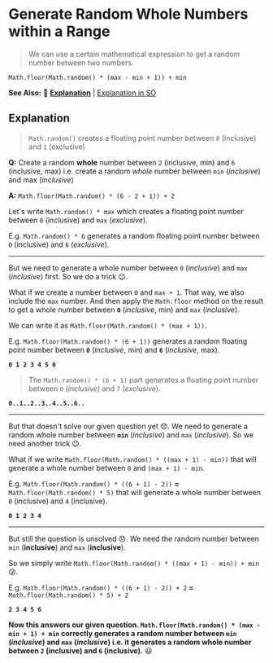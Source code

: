 # Generate Random Whole Numbers within a Range
> We can use a certain mathematical expression to get a random number between two numbers.

`Math.floor(Math.random() * (max - min + 1)) + min`

**See Also:** :scroll: [**Explanation**](Challenge-Generate-Random-Whole-Numbers-within-a-Range#explanation) | [Explanation in SO](https://stackoverflow.com/questions/1527803/generating-random-numbers-in-javascript-in-a-specific-range/1527820#1527820)

## Explanation
> `Math.random()` creates a floating point number between `0` (inclusive) and `1` (exclusive)

**Q:** Create a random **whole** number between `2` (inclusive, min) and `6` (inclusive, max) i.e. create a random *whole* number between `min` (*inclusive*) and max (*inclusive*)

**A:** `Math.floor(Math.random() * (6 - 2 + 1)) + 2`

Let's write `Math.random() * max` which creates a floating point number between `0` (inclusive) and `max` (*exclusive*).

E.g. `Math.random() * 6` generates a random floating point number between `0` (inclusive) and `6` (*exclusive*).

----

But we need to generate a whole number between `0` (*inclusive*) and `max` (*inclusive*) first. So we do a trick :wink:. 

What if we create a number between `0` and `max + 1`. That way, we also include the `max` number. And then apply the `Math.floor` method on the result to get a whole number between **`0`** (*inclusive*, min) and `max` (*inclusive*).

We can write it as `Math.floor(Math.random() * (max + 1))`. 

E.g. `Math.floor(Math.random() * (6 + 1))` generates a random floating point number between **`0`** (*inclusive*, min) and **`6`** (*inclusive*, max).

**`0 1 2 3 4 5 6`**

> The `Math.random() * (6 + 1)` part generates a floating point number between `0` (*inclusive*) and `7` (*exclusive*).

**`0..1..2..3..4..5..6..`**

----

But that doesn't solve our given question yet :disappointed:. We need to generate a random whole number between **`min`** (*inclusive*) and `max` (*inclusive*). So we need another trick :wink:. 

What if we write `Math.floor(Math.random() * ((max + 1) - min))` that will generate a whole number between `0` and `(max + 1) - min`.

E.g. `Math.floor(Math.random() * ((6 + 1) - 2))` **=** `Math.floor(Math.random() * 5)` that will generate a whole number between `0` (inclusive) and `4` (inclusive).

**`0 1 2 3 4`**

----

But still the question is unsolved :disappointed:. We need the random number between `min` (**inclusive**) and `max` (**inclusive**).

So we simply write `Math.floor(Math.random() * ((max + 1) - min)) + min` :stuck_out_tongue_winking_eye:. 

E.g. `Math.floor(Math.random() * ((6 + 1) - 2)) + 2` **=** `Math.floor(Math.random() * 5) + 2`

**`2 3 4 5 6`**

**Now this answers our given question. `Math.floor(Math.random() * (max - min + 1) + min` correctly generates a random number between `min` (*inclusive*) and `max` (*inclusive*) i.e. it generates a random whole number between `2` (inclusive) and `6` (inclusive).** :smiley:
